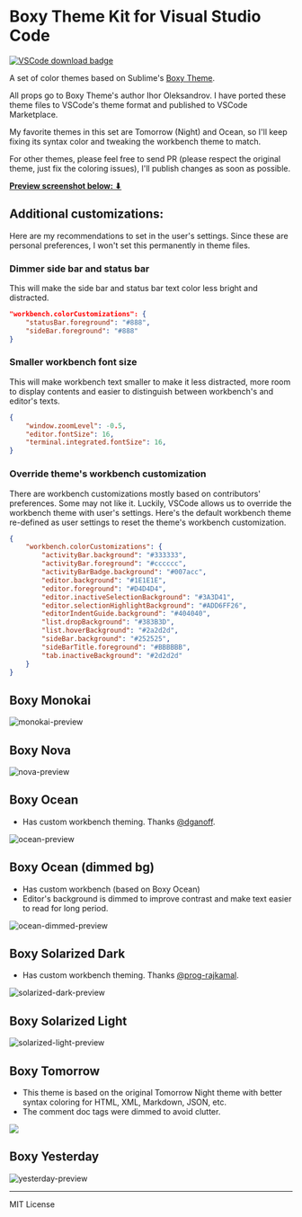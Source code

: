 # Boxy Theme Kit for Visual Studio Code
[![VSCode download badge](https://img.shields.io/visual-studio-marketplace/i/trongthanh.theme-boxythemekit?logo=visual-studio-code)](https://marketplace.visualstudio.com/items?itemName=trongthanh.theme-boxythemekit)

A set of color themes based on Sublime's [Boxy Theme](https://github.com/ihodev/sublime-boxy).

All props go to Boxy Theme's author Ihor Oleksandrov. I have ported these theme files to VSCode's theme format and published to VSCode Marketplace.

My favorite themes in this set are Tomorrow (Night) and Ocean, so I'll keep fixing its syntax color and tweaking the workbench theme to match.

For other themes, please feel free to send PR (please respect the original theme, just fix the coloring issues), I'll publish changes as soon as possible.

[**Preview screenshot below: ⬇**](#boxy-monokai)

## Additional customizations:

Here are my recommendations to set in the user's settings. Since these are personal preferences, I won't set this permanently in theme files.

### Dimmer side bar and status bar

This will make the side bar and status bar text color less bright and distracted.

```json
"workbench.colorCustomizations": {
    "statusBar.foreground": "#888",
    "sideBar.foreground": "#888"
}
```

### Smaller workbench font size

This will make workbench text smaller to make it less distracted, more room to display contents and easier to distinguish between workbench's and editor's texts.

```json
{
	"window.zoomLevel": -0.5,
	"editor.fontSize": 16,
	"terminal.integrated.fontSize": 16,
}
```

### Override theme's workbench customization

There are workbench customizations mostly based on contributors' preferences. Some may not like it. Luckily, VSCode allows us to override the workbench theme with user's settings. Here's the default workbench theme re-defined as user settings to reset the theme's workbench customization.

```json
{
	"workbench.colorCustomizations": {
		"activityBar.background": "#333333",
		"activityBar.foreground": "#cccccc",
		"activityBarBadge.background": "#007acc",
		"editor.background": "#1E1E1E",
		"editor.foreground": "#D4D4D4",
		"editor.inactiveSelectionBackground": "#3A3D41",
		"editor.selectionHighlightBackground": "#ADD6FF26",
		"editorIndentGuide.background": "#404040",
		"list.dropBackground": "#383B3D",
		"list.hoverBackground": "#2a2d2d",
		"sideBar.background": "#252525",
		"sideBarTitle.foreground": "#BBBBBB",
		"tab.inactiveBackground": "#2d2d2d"
	}
}
```

## Boxy Monokai

![monokai-preview](https://raw.githubusercontent.com/trongthanh/vscode-boxythemekit/master/images/monokai-preview.png)

## Boxy Nova

![nova-preview](https://raw.githubusercontent.com/trongthanh/vscode-boxythemekit/master/images/nova-preview.png)

## Boxy Ocean

- Has custom workbench theming. Thanks [@dganoff](https://github.com/dganoff).

![ocean-preview](https://raw.githubusercontent.com/trongthanh/vscode-boxythemekit/master/images/ocean-preview.png)

## Boxy Ocean (dimmed bg)

- Has custom workbench (based on Boxy Ocean)
- Editor's background is dimmed to improve contrast and make text easier to read for long period.

![ocean-dimmed-preview](https://raw.githubusercontent.com/trongthanh/vscode-boxythemekit/master/images/ocean-dimmed-preview.png)

## Boxy Solarized Dark

- Has custom workbench theming. Thanks [@prog-rajkamal](https://github.com/prog-rajkamal).

![solarized-dark-preview](https://raw.githubusercontent.com/trongthanh/vscode-boxythemekit/master/images/solarized-dark-preview.png)

## Boxy Solarized Light

![solarized-light-preview](https://raw.githubusercontent.com/trongthanh/vscode-boxythemekit/master/images/solarized-light-preview.png)

## Boxy Tomorrow

- This theme is based on the original Tomorrow Night theme with better syntax coloring for HTML, XML, Markdown, JSON, etc.
- The comment doc tags were dimmed to avoid clutter.

![](https://raw.githubusercontent.com/trongthanh/vscode-boxythemekit/master/images/tomorrow-night-preview.png)

## Boxy Yesterday

![yesterday-preview](https://raw.githubusercontent.com/trongthanh/vscode-boxythemekit/master/images/yesterday-preview.png)

---

MIT License
